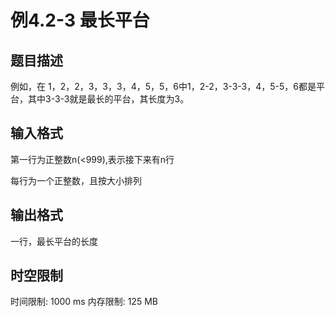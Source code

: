 # 例4.2-3 最长平台

## 题目描述

例如，在 1，2，2，3，3，3，4，5，5，6中1，2-2，3-3-3，4，5-5，6都是平台，其中3-3-3就是最长的平台，其长度为3。
 

## 输入格式

第一行为正整数n(<999),表示接下来有n行

每行为一个正整数，且按大小排列

## 输出格式

一行，最长平台的长度

## 时空限制

时间限制: 1000 ms
内存限制: 125 MB
